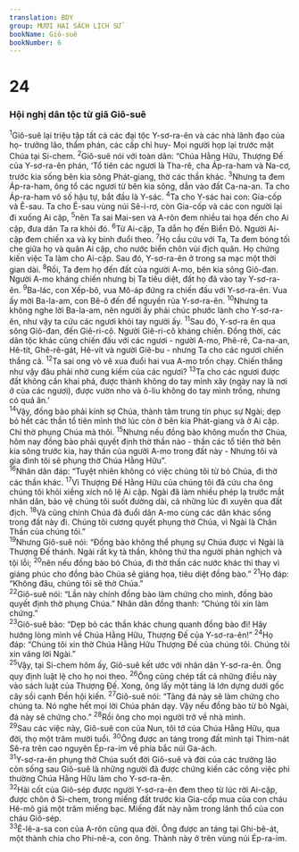 ```yaml
---
translation: BDY
group: MƯƠI HAI SÁCH LỊCH SỬ
bookName: Giô-suê 
bookNumber: 6
---
```


<div class="title"><h1>24</h1><h3>Hội nghị dân tộc từ giã Giô-suê</h3></div>
<span class="verse gios_24_1"><sup>1</sup>Giô-suê lại triệu tập tất cả các đại tộc Y-sơ-ra-ên và các nhà lãnh đạo của họ- trưởng lão, thẩm phán, các cấp chỉ huy- Mọi người họp lại trước mặt Chúa tại Si-chem. </span>
<span class="verse gios_24_2"><sup>2</sup>Giô-suê nói với toàn dân: “Chúa Hằng Hữu, Thượng Đế của Y-sơ-ra-ên phán, ‘Tổ tiên các ngươi là Tha-rê, cha Áp-ra-ham và Na-cơ, trước kia sống bên kia sông Phát-giang, thờ các thần khác. </span>
<span class="verse gios_24_3"><sup>3</sup>Nhưng ta đem Áp-ra-ham, ông tổ các ngươi từ bên kia sông, dẫn vào đất Ca-na-an. Ta cho Áp-ra-ham vô số hậu tự, bắt đầu là Y-sác. </span>
<span class="verse gios_24_4"><sup>4</sup>Ta cho Y-sác hai con: Gia-cốp và Ê-sau. Ta cho Ê-sau vùng núi Sê-i-rơ, còn Gia-cốp và các con người lại đi xuống Ai cập, </span>
<span class="verse gios_24_5"><sup>5</sup>nên Ta sai Mai-sen và A-rôn đem nhiều tai họa đến cho Ai cập, đưa dân Ta ra khỏi đó. </span>
<span class="verse gios_24_6"><sup>6</sup>Từ Ai-cập, Ta dẫn họ đến Biển Đỏ. Người Ai-cập đem chiến xa và kỵ binh đuổi theo. </span>
<span class="verse gios_24_7"><sup>7</sup>Họ cầu cứu với Ta, Ta đem bóng tối che giữa họ và quân Ai cập, cho nước biển chôn vùi địch quân. Họ chứng kiến việc Ta làm cho Ai-cập. Sau đó, Y-sơ-ra-ên ở trong sa mạc một thời gian dài. </span>
<span class="verse gios_24_8"><sup>8</sup>Rồi, Ta đem họ đến đất của người A-mo, bên kia sông Giô-đan. Người A-mo kháng chiến nhưng bị Ta tiêu diệt, đất họ đã vào tay Y-sơ-ra-ên. </span>
<span class="verse gios_24_9"><sup>9</sup>Ba-lác, con Xếp-bô, vua Mô-áp đứng ra chiến đấu với Y-sơ-ra-ên. Vua ấy mời Ba-la-am, con Bê-ô đến để nguyền rủa Y-sơ-ra-ên. </span>
<span class="verse gios_24_10"><sup>10</sup>Nhưng ta không nghe lời Ba-la-am, nên người ấy phải chúc phước lành cho Y-sơ-ra-ên, như vậy ta cứu các ngươi khỏi tay người ấy. </span>
<span class="verse gios_24_11"><sup>11</sup>Sau đó, Y-sơ-ra ên qua sông Giô-đan, đến Giê-ri-cô. Người Giê-ri-cô kháng chiến. Đồng thời, các dân tộc khác cũng chiến đấu với các ngươi - người A-mo, Phê-rê, Ca-na-an, Hê-tít, Ghê-rê-gát, Hê-vít và người Giê-bu - nhưng Ta cho các ngươi chiến thắng cả. </span>
<span class="verse gios_24_12"><sup>12</sup>Ta sai ong vò vẽ xua đuổi hai vua A-mo trốn chạy. Chiến thắng như vậy đâu phải nhờ cung kiếm của các ngươi? </span>
<span class="verse gios_24_13"><sup>13</sup>Ta cho các ngươi được đất không cần khai phá, được thành không do tay mình xây (ngày nay là nơi ở của các ngươi), được vườn nho và ô-liu không do tay mình trồng, nhưng có quả ăn.’<br/></span>
<span class="verse gios_24_14"><sup>14</sup>Vậy, đồng bào phải kính sợ Chúa, thành tâm trung tín phục sự Ngài; dẹp bỏ hết các thần tổ tiên mình thờ lúc còn ở bên kia Phát-giang và ở Ai cập. Chỉ thờ phụng Chúa mà thôi. </span>
<span class="verse gios_24_15"><sup>15</sup>Nhưng nếu đồng bào không muốn thờ Chúa, hôm nay đồng bào phải quyết định thờ thần nào - thần các tổ tiên thờ bên kia sông trước kia, hay thần của người A-mo trong đất này - Nhưng tôi và gia đình tôi sẽ phụng thờ Chúa Hằng Hữu”.<br/></span>
<span class="verse gios_24_16"><sup>16</sup>Nhân dân đáp: “Tuyệt nhiên không có việc chúng tôi từ bỏ Chúa, đi thờ các thần khác. </span>
<span class="verse gios_24_17"><sup>17</sup>Vì Thượng Đế Hằng Hữu của chúng tôi đã cứu cha ông chúng tôi khỏi xiềng xích nô lệ Ai cập. Ngài đã làm nhiều phép lạ trước mắt nhân dân, bảo vệ chúng tôi suốt đường dài, cả những lúc đi xuyên qua đất địch. </span>
<span class="verse gios_24_18"><sup>18</sup>Và cũng chính Chúa đã đuổi dân A-mo cùng các dân khác sống trong đất này đi. Chúng tôi cương quyết phụng thờ Chúa, vì Ngài là Chân Thần của chúng tôi.”<br/></span>
<span class="verse gios_24_19"><sup>19</sup>Nhưng Giô-suê nói: “Đồng bào không thể phụng sự Chúa được vì Ngài là Thượng Đế thánh. Ngài rất kỵ tà thần, không thứ tha người phản nghịch và tội lỗi; </span>
<span class="verse gios_24_20"><sup>20</sup>nên nếu đồng bào bỏ Chúa, đi thờ thần các nước khác thì thay vì giáng phúc cho đồng bào Chúa sẽ giáng họa, tiêu diệt đồng bào.” </span>
<span class="verse gios_24_21"><sup>21</sup>Họ đáp: “Không đâu, chúng tôi sẽ thờ Chúa.”<br/></span>
<span class="verse gios_24_22"><sup>22</sup>Giô-suê nói: “Lần này chính đồng bào làm chứng cho mình, đồng bào quyết định thờ phụng Chúa.” Nhân dân đồng thanh: “Chúng tôi xin làm chứng.”<br/></span>
<span class="verse gios_24_23"><sup>23</sup>Giô-suê bảo: “Dẹp bỏ các thần khác chung quanh đồng bào đi! Hãy hướng lòng mình về Chúa Hằng Hữu, Thượng Đế của Y-sơ-ra-ên!” </span>
<span class="verse gios_24_24"><sup>24</sup>Họ đáp: “Chúng tôi xin thờ Chúa Hằng Hữu Thượng Đế của chúng tôi. Chúng tôi xin vâng lời Ngài.”<br/></span>
<span class="verse gios_24_25"><sup>25</sup>Vậy, tại Si-chem hôm ấy, Giô-suê kết ước với nhân dân Y-sơ-ra-ên. Ông quy định luật lệ cho họ noi theo. </span>
<span class="verse gios_24_26"><sup>26</sup>Ông cũng chép tất cả những điều này vào sách luật của Thượng Đế. Xong, ông lấy một tảng lá lớn dựng dưới gốc cây sồi cạnh Đền hội kiến. </span>
<span class="verse gios_24_27"><sup>27</sup>Giô-suê nói: “Tảng đá này sẽ làm chứng cho chúng ta. Nó nghe hết mọi lời Chúa phán dạy. Vậy nếu đồng bào từ bỏ Ngài, đá này sẽ chứng cho.” </span>
<span class="verse gios_24_28"><sup>28</sup>Rồi ông cho mọi người trở về nhà mình.<br/></span>
<span class="verse gios_24_29"><sup>29</sup>Sau các việc này, Giô-suê con của Nun, tôi tớ của Chúa Hằng Hữu, qua đời, thọ một trăm mười tuổi. </span>
<span class="verse gios_24_30"><sup>30</sup>Ông được an táng trong đất mình tại Thim-nát Sê-ra trên cao nguyên Ép-ra-im về phía bắc núi Ga-ách.<br/></span>
<span class="verse gios_24_31"><sup>31</sup>Y-sơ-ra-ên phụng thờ Chúa suốt đời Giô-suê và đời của các trưởng lão còn sống sau Giô-suê là những người đã được chứng kiến các công việc phi thường Chúa Hằng Hữu làm cho Y-sơ-ra-ên.<br/></span>
<span class="verse gios_24_32"><sup>32</sup>Hài cốt của Giô-sép được người Y-sơ-ra-ên đem theo từ lúc rời Ai-cập, được chôn ở Si-chem, trong miếng đất trước kia Gia-cốp mua của con cháu Hê-mô giá một trăm miếng bạc. Miếng đất này nằm trong lãnh thổ của con cháu Giô-sép.<br/></span>
<span class="verse gios_24_33"><sup>33</sup>Ê-lê-a-sa con của A-rôn cũng qua đời. Ông được an táng tại Ghi-bê-át, một thành chia cho Phi-nê-a, con ông. Thành này ở trên vùng núi Ép-ra-im.</span>
